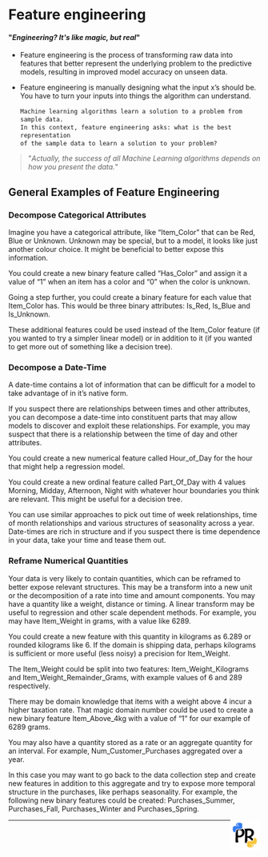 # Feature engineering
#### "_Engineering? It's like magic, but real_"

- Feature engineering is the process of transforming raw data into features that better represent the underlying problem to the predictive models, 
resulting in improved model accuracy on unseen data.
- Feature engineering is manually designing what the input x’s should be. You have to turn your inputs into things the algorithm can understand.

      Machine learning algorithms learn a solution to a problem from sample data.
      In this context, feature engineering asks: what is the best representation 
      of the sample data to learn a solution to your problem?

> "_Actually, the success of all Machine Learning algorithms depends on how you present the data._"


## General Examples of Feature Engineering
### Decompose Categorical Attributes
Imagine you have a categorical attribute, like “Item_Color” that can be Red, Blue or Unknown. Unknown may be special, but to a model, it looks like just another colour choice.
It might be beneficial to better expose this information.

You could create a new binary feature called “Has_Color” and assign it a value of “1” when an item has a color and “0” when the color is unknown.

Going a step further, you could create a binary feature for each value that Item_Color has. This would be three binary attributes: Is_Red, Is_Blue and Is_Unknown.

These additional features could be used instead of the Item_Color feature (if you wanted to try a simpler linear model) or in addition to it
(if you wanted to get more out of something like a decision tree).

### Decompose a Date-Time
A date-time contains a lot of information that can be difficult for a model to take advantage of in it’s native form.

If you suspect there are relationships between times and other attributes, you can decompose a date-time into constituent parts that may allow models to discover and exploit
these relationships. For example, you may suspect that there is a relationship between the time of day and other attributes.

You could create a new numerical feature called Hour_of_Day for the hour that might help a regression model.

You could create a new ordinal feature called Part_Of_Day with 4 values Morning, Midday, Afternoon, Night with whatever hour boundaries you think are relevant. 
This might be useful for a decision tree.

You can use similar approaches to pick out time of week relationships, time of month relationships and various structures of seasonality across a year.
Date-times are rich in structure and if you suspect there is time dependence in your data, take your time and tease them out.

### Reframe Numerical Quantities
Your data is very likely to contain quantities, which can be reframed to better expose relevant structures. 
This may be a transform into a new unit or the decomposition of a rate into time and amount components.
You may have a quantity like a weight, distance or timing. A linear transform may be useful to regression and other scale dependent methods.
For example, you may have Item_Weight in grams, with a value like 6289. 

You could create a new feature with this quantity in kilograms as 6.289 or rounded kilograms like 6. 
If the domain is shipping data, perhaps kilograms is sufficient or more useful (less noisy) a precision for Item_Weight.

The Item_Weight could be split into two features: Item_Weight_Kilograms and Item_Weight_Remainder_Grams, with example values of 6 and 289 respectively.

There may be domain knowledge that items with a weight above 4 incur a higher taxation rate.
That magic domain number could be used to create a new binary feature Item_Above_4kg with a value of “1” for our example of 6289 grams.

You may also have a quantity stored as a rate or an aggregate quantity for an interval. For example, Num_Customer_Purchases aggregated over a year.

In this case you may want to go back to the data collection step and create new features in addition to this aggregate and try to expose more 
temporal structure in the purchases, like perhaps seasonality. For example, the following new binary features could be created: Purchases_Summer, Purchases_Fall, 
Purchases_Winter and Purchases_Spring.




[<img align="right" width="60" height="60" src="https://github.com/pauloreis-ds/Paulo-Reis-Data-Science/blob/master/Paulo%20Reis/Pauloreis01.png">](https://github.com/pauloreis-ds)

---
